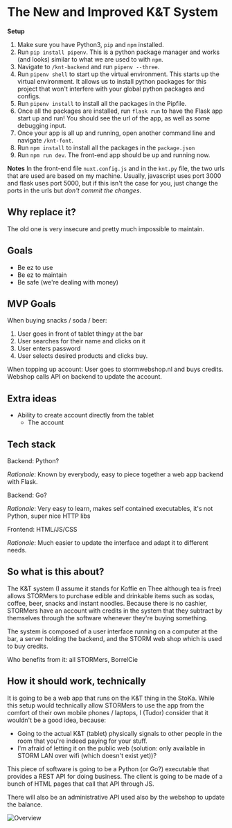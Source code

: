 # The New and Improved K&T System

**Setup**
1. Make sure you have Python3, ``pip`` and ``npm`` installed.
2. Run ``pip install pipenv``. This is a python package manager and works (and looks) similar to what we are used to with ``npm``.
3. Navigate to ``/knt-backend`` and run ``pipenv --three``.
4. Run ``pipenv shell`` to start up the virtual environment. This starts up the virtual environment. It allows us to install python packages for this project that won't interfere with your global python packages and configs.
5. Run ``pipenv install`` to install all the packages in the Pipfile. 
6. Once all the packages are installed, run ``flask run`` to have the Flask app start up and run! You should see the url of the app, as well as some debugging input.
7. Once your app is all up and running, open another command line and navigate ``/knt-font``. 
8. Run ``npm install`` to install all the packages in the ``package.json``
9. Run ``npm run dev``. The front-end app should be up and running now.

**Notes**
In the front-end file ``nuxt.config.js`` and in the ``knt.py`` file, the two urls that are used are based on my machine. Usually, javascript uses port 3000 and flask uses port 5000, but if this isn't the case for you, just change the ports in the urls but _don't commit the changes_. 

## Why replace it?

The old one is very insecure and pretty much impossible to maintain.

## Goals

* Be ez to use
* Be ez to maintain
* Be safe (we're dealing with money)

## MVP Goals

When buying snacks / soda / beer:

1. User goes in front of tablet thingy at the bar
2. User searches for their name and clicks on it
3. User enters password
4. User selects desired products and clicks buy.

When topping up account: User goes to stormwebshop.nl and buys credits.
Webshop calls API on backend to update the account.

## Extra ideas

* Ability to create account directly from the tablet
	* The account

## Tech stack

Backend: Python?

*Rationale*: Known by everybody, easy to piece together a web app backend with Flask.

Backend: Go?

*Rationale*: Very easy to learn, makes self contained executables, it's not Python, super nice HTTP libs

Frontend: HTML/JS/CSS

*Rationale*: Much easier to update the interface and adapt it to different needs.

## So what is this about?

The K&T system (I assume it stands for Koffie en Thee although tea is free) allows STORMers to purchase
edible and drinkable items such as sodas, coffee, beer, snacks and instant noodles. Because there is no cashier,
STORMers have an account with credits in the system that they subtract by themselves through the software
whenever they're buying something.

The system is composed of a user interface running on a computer at the bar, a server holding the backend, and
the STORM web shop which is used to buy credits.

Who benefits from it: all STORMers, BorrelCie

## How it should work, technically

It is going to be a web app that runs on the K&T thing in the StoKa. While this setup would technically allow
STORMers to use the app from the comfort of their own mobile phones / laptops, I (Tudor) consider that it
wouldn't be a good idea, because:

* Going to the actual K&T (tablet) physically signals to other people in the room that you're indeed paying for your stuff.
* I'm afraid of letting it on the public web (solution: only available in STORM LAN over wifi (which doesn't exist yet))?

This piece of software is going to be a Python (or Go?) executable that provides a REST API for doing business.
The client is going to be made of a bunch of HTML pages that call that API through JS.

There will also be an administrative API used also by the webshop to update the balance.

![Overview](./docs/overview.svg)
